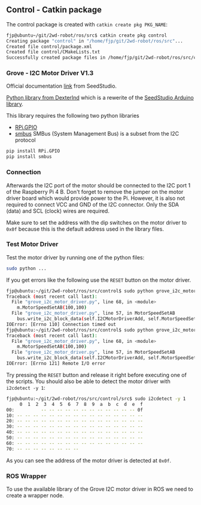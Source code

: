 ## Control - Catkin package

The control package is created with `catkin create pkg PKG_NAME`:

```bash
fjp@ubuntu~/git/2wd-robot/ros/src$ catkin create pkg control
Creating package "control" in "/home/fjp/git/2wd-robot/ros/src"...
Created file control/package.xml
Created file control/CMakeLists.txt
Successfully created package files in /home/fjp/git/2wd-robot/ros/src/control.
```

### Grove - I2C Motor Driver V1.3

Official documentation [link](http://wiki.seeedstudio.com/Grove-I2C_Motor_Driver_V1.3/) from SeedStudio.

[Python library from DexterInd](https://github.com/DexterInd/GrovePi/blob/master/Software/Python/grove_i2c_motor_driver) 
which is a rewerite of the [SeedStudio Arduino library](https://github.com/Seeed-Studio/Grove_I2C_Motor_Driver_v1_3/blob/master).


This library requires the following two python libraries

- [RPi.GPIO](https://pypi.org/project/RPi.GPIO/)
- [smbus](https://pypi.org/project/smbus/) SMBus (System Management Bus) is a subset from the I2C protocol

```bash
pip install RPi.GPIO
pip install smbus
``` 

### Connection

Afterwards the I2C port of the motor should be connected to the I2C port 1 of the Raspberry Pi 4 B. 
Don't forget to remove the jumper on the motor driver board which would provide power to the Pi.
However, it is also not required to connect VCC and GND of the I2C connector. 
Only the SDA (data) and SCL (clock) wires are required.

Make sure to set the address with the dip switches on the motor driver to `0x0f` because this is the default address used
in the library files.

### Test Motor Driver

Test the motor driver by running one of the python files:

```bash
sudo python ...
``` 

If you get errors like the following use the `RESET` button on the motor driver.

```bash
fjp@ubuntu:~/git/2wd-robot/ros/src/control$ sudo python grove_i2c_motor_driver.py 
Traceback (most recent call last):
  File "grove_i2c_motor_driver.py", line 68, in <module>
    m.MotorSpeedSetAB(100,100)
  File "grove_i2c_motor_driver.py", line 57, in MotorSpeedSetAB
    bus.write_i2c_block_data(self.I2CMotorDriverAdd, self.MotorSpeedSet, [MotorSpeedA,MotorSpeedB])
IOError: [Errno 110] Connection timed out
fjp@ubuntu:~/git/2wd-robot/ros/src/control$ sudo python grove_i2c_motor_driver.py 
Traceback (most recent call last):
  File "grove_i2c_motor_driver.py", line 68, in <module>
    m.MotorSpeedSetAB(100,100)
  File "grove_i2c_motor_driver.py", line 57, in MotorSpeedSetAB
    bus.write_i2c_block_data(self.I2CMotorDriverAdd, self.MotorSpeedSet, [MotorSpeedA,MotorSpeedB])
IOError: [Errno 121] Remote I/O error
```

Try pressing the `RESET` button and release it right before executing one of the scripts.
You should also be able to detect the motor driver with `i2cdetect -y 1`:

```bash
fjp@ubuntu:~/git/2wd-robot/ros/src/control/src$ sudo i2cdetect -y 1
     0  1  2  3  4  5  6  7  8  9  a  b  c  d  e  f
00:          -- -- -- -- -- -- -- -- -- -- -- -- 0f 
10: -- -- -- -- -- -- -- -- -- -- -- -- -- -- -- -- 
20: -- -- -- -- -- -- -- -- -- -- -- -- -- -- -- -- 
30: -- -- -- -- -- -- -- -- -- -- -- -- -- -- -- -- 
40: -- -- -- -- -- -- -- -- -- -- -- -- -- -- -- -- 
50: -- -- -- -- -- -- -- -- -- -- -- -- -- -- -- -- 
60: -- -- -- -- -- -- -- -- -- -- -- -- -- -- -- -- 
70: -- -- -- -- -- -- -- --
```

As you can see the address of the motor driver is detected at `0x0f`.


### ROS Wrapper

To use the available library of the Grove I2C motor driver in ROS we need to create a wrapper node.
